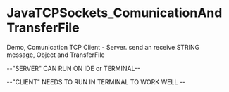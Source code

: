 # JavaTCPSockets_ComunicationAndTransferFile
Demo, Comunication TCP Client - Server. send an receive STRING message, Object and TransferFile


--"SERVER" CAN RUN ON IDE or TERMINAL--

--"CLIENT" NEEDS TO RUN IN TERMINAL TO WORK WELL --
